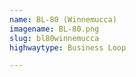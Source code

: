 ```yaml
---
name: BL-80 (Winnemucca)
imagename: BL-80.png
slug: bl80winnemucca
highwaytype: Business Loop

---
```

